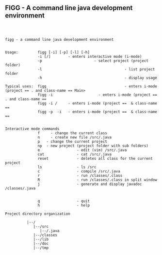 ## FIGG - A command line java development environment
<pre>
<code>


figg - a command line java development environment


Usage:         figg [-i] [-p] [-l] [-h]
               -i [<project-name>/]<class-name>        - enters interactive mode (i-mode)
               -p <project-name>                       - select project (project folder)
               -l                                      - list project folder
               -h                                      - display usage

Typical uses:  figg                                    - enters i-mode (project == . and class-name == Main>
               figg -i <class-name>                    - enters i-mode (project == . and class-name == <class-name>
               figg -i <project-name>/<class-name>     - enters i-mode (project == <project-name> & class-name == <class-name>
               figg -p <project-name> -i <class-name>  - enters i-mode (project == <project-name> & class-name == <class-name>


Interactive mode commands
               f <class-name>    - change the current class
               n <class-name>    - create new file <project-name>/src/<class-name>.java
               p <project-name>  - change the current project
               np <project-name> - new project (project folder with sub folders)
               e                 - edit (vim) <project-name>/src/<class-name>.java
               cat               - cat <project-name>/src/<class-name>.java
               reset             - deletes all class for the current project
               ls                - ls <project-name>/src
               c                 - compile <project-name>/src/<class-name>.java
               r                 - run <project-name>/classes/<class-name>.class
               R                 - run <project-name>/classes/<class-name>.class in split window
               j                 - generate and display javadoc <project-name>/classes/<class-name>.java


               q                 - quit
               h                 - help

Project directory organization
          <FIGGPROJECTSHOME>
          |--/<PROJECT>
             |--/src
                |--/<SourceFile>.java
             |--/classes
             |--/lib
             |--/doc
             |--/tmp

</code>
</pre>
